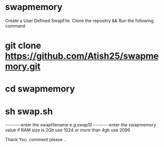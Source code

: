 # swapmemory
Create a User Defined SwapFile.
Clone the repositry && Run the following command
# git clone https://github.com/Atish25/swapmemory.git
# cd swapmemory
# sh swap.sh

--------enter the swapfilename e.g swap10
--------enter the swapmemory value if RAM size is 2Gb use 1024 or more than 4gb use 2096

Thank You .comment please ..
